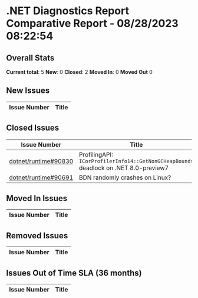 # .NET Diagnostics Report Comparative Report - 08/28/2023 08:22:54

## Overall Stats

**Current total**: 5
**New**: 0
**Closed**: 2
**Moved In**: 0
**Moved Out** 0

## New Issues

| **Issue Number** | **Title** |
| :--------------: | --------- |

## Closed Issues

| **Issue Number** | **Title** |
| :--------------: | --------- |
| [dotnet/runtime#90830](https://github.com/dotnet/runtime/issues/90830) | ProfilingAPI: `ICorProfilerInfo14::GetNonGCHeapBounds` deadlock on .NET 8.0-preview7 |
| [dotnet/runtime#90691](https://github.com/dotnet/runtime/issues/90691) | BDN randomly crashes on Linux? |

## Moved In Issues

| **Issue Number** | **Title** |
| :--------------: | --------- |

## Removed Issues

| **Issue Number** | **Title** |
| :--------------: | --------- |

## Issues Out of Time SLA (36 months)

| **Issue Number** | **Title** |
| :--------------: | --------- |


